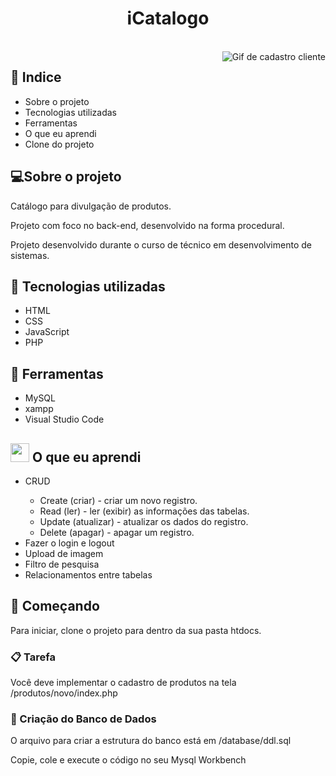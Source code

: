 <h1  align="center" >iCatalogo</h1>

<br>

<img align="right" src="https://user-images.githubusercontent.com/62961331/119997986-a9d95100-bfa6-11eb-8c26-578d23c1bf70.png" alt="Gif de cadastro cliente">

<h2>📕 Indice</h2>

<ul>
  <li>Sobre o projeto</li>
  <li>Tecnologias utilizadas</li>
  <li>Ferramentas</li>
  <li>O que eu aprendi</li>
  <li>Clone do projeto</li>
</ul>

<h2>💻Sobre o projeto</h2>

Catálogo para divulgação de produtos.

Projeto com foco no back-end, desenvolvido na forma procedural.

Projeto desenvolvido durante o curso de técnico em desenvolvimento de sistemas.
 
<h2>🚀 Tecnologias utilizadas</h2>

<ul>
  <li>HTML</li>
  <li>CSS</li>
  <li>JavaScript</li>
  <li>PHP</li>
</ul>

<h2>🔧 Ferramentas</h2>
<ul>
  <li>MySQL</li>
  <li>xampp</li>
  <li>Visual Studio Code</li>
</ul>

<h2><img width="30" src="https://user-images.githubusercontent.com/62961331/119981069-91137000-bf93-11eb-9d7b-fcc91896dbf7.png"> O que eu aprendi</h2>

<ul>
  <li>CRUD</li>
     <ul>
       <li>Create (criar) - criar um novo registro.</li>
       <li>Read (ler) - ler (exibir) as informações das tabelas.</li>
       <li>Update (atualizar) - atualizar os dados do registro.</li>
       <li>Delete (apagar) - apagar um registro.</li>
     </ul>
  <li>Fazer o login e logout</li>
  <li>Upload de imagem</li>
  <li>Filtro de pesquisa</li>
  <li>Relacionamentos entre tabelas</li>
</ul>


## 🚀 Começando

Para iniciar, clone o projeto para dentro da sua pasta htdocs.

### 📋 Tarefa

Você deve implementar o cadastro de produtos na tela /produtos/novo/index.php

### 💾 Criação do Banco de Dados

O arquivo para criar a estrutura do banco está em /database/ddl.sql

Copie, cole e execute o código no seu Mysql Workbench
